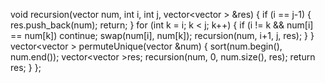 void recursion(vector<int> num, int i, int j, vector<vector<int> > &res) {
if (i == j-1) {
res.push_back(num);
return;
}
for (int k = i; k < j; k++) {
if (i != k && num[i] == num[k]) continue;
swap(num[i], num[k]);
recursion(num, i+1, j, res);
}
}
vector<vector<int> > permuteUnique(vector<int> &num) {
sort(num.begin(), num.end());
vector<vector<int> >res;
recursion(num, 0, num.size(), res);
return res;
}
};